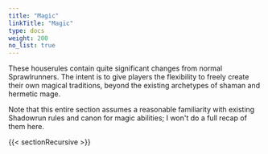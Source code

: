 ```yaml
---
title: "Magic"
linkTitle: "Magic"
type: docs
weight: 200
no_list: true
---
```


These houserules contain quite significant changes from normal Sprawlrunners. The intent is to give players the flexibility to freely create their own magical traditions, beyond the existing archetypes of shaman and hermetic mage. 

Note that this entire section assumes a reasonable familiarity with existing Shadowrun rules and canon for magic abilities; I won't do a full recap of them here. 

{{< sectionRecursive >}}
